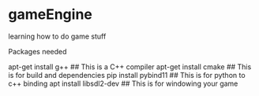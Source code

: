 # gameEngine
learning how to do game stuff


Packages needed

apt-get install g++ ## This is a C++ compiler 
apt-get install cmake ## This is for build and dependencies
pip install pybind11 ## This is for python to c++ binding
apt install libsdl2-dev ## This is for windowing your game
